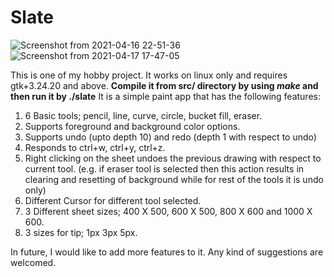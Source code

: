 # Slate
![Screenshot from 2021-04-16 22-51-36](https://user-images.githubusercontent.com/56605804/115114957-84bcf000-9faf-11eb-822a-8a20e3850275.png) 
![Screenshot from 2021-04-17 17-47-05](https://user-images.githubusercontent.com/56605804/115114961-88e90d80-9faf-11eb-9100-c4725de739e8.png)

This is one of my hobby project. It works on linux only and requires gtk+3.24.20 and above.
**Compile it from src/ directory by using _make_ and then run it by ./slate**
It is a simple paint app that has the following features: 

1. 6 Basic tools; pencil, line, curve, circle, bucket fill, eraser.
2. Supports foreground and background color options.
3. Supports undo (upto depth 10) and redo (depth 1 with respect to undo)
4. Responds to ctrl+w, ctrl+y, ctrl+z.
5. Right clicking on the sheet undoes the previous drawing with respect to current tool. (e.g. if eraser tool is selected then this action results in clearing and resetting of background while for rest of the tools it is undo only)
6. Different Cursor for different tool selected. 
7. 3 Different sheet sizes; 400 X 500, 600 X 500, 800 X 600 and 1000 X 600.
8. 3 sizes for tip; 1px 3px 5px.

In future, I would like to add more features to it. Any kind of suggestions are welcomed.
